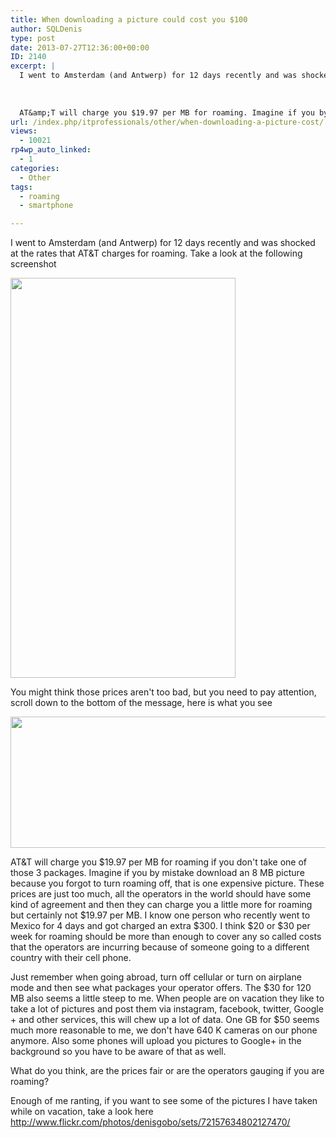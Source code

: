 ```yaml
---
title: When downloading a picture could cost you $100
author: SQLDenis
type: post
date: 2013-07-27T12:36:00+00:00
ID: 2140
excerpt: |
  I went to Amsterdam (and Antwerp) for 12 days recently and was shocked at the rates that AT&amp;T charges for roaming. Take a look at the following screenshot
  
  
  
  AT&amp;T will charge you $19.97 per MB for roaming. Imagine if you by mistake download&hellip;
url: /index.php/itprofessionals/other/when-downloading-a-picture-cost/
views:
  - 10021
rp4wp_auto_linked:
  - 1
categories:
  - Other
tags:
  - roaming
  - smartphone

---
```

I went to Amsterdam (and Antwerp) for 12 days recently and was shocked at the rates that AT&T charges for roaming. Take a look at the following screenshot

[<img alt="" src="https://lessthandot.z19.web.core.windows.net/wp-content/uploads/blogs/ITProfessionals/Denis/Screenshot_2013-07-27-08-12-44.png?mtime=1374927587" width="360" height="640" />][1]

You might think those prices aren't too bad, but you need to pay attention, scroll down to the bottom of the message, here is what you see
  

  
[<img alt="" src="https://lessthandot.z19.web.core.windows.net/wp-content/uploads/users/SQLDenis/TurnOfData.PNG?mtime=1374929678" width="565" height="210" />][2]
  
AT&T will charge you $19.97 per MB for roaming if you don't take one of those 3 packages. Imagine if you by mistake download an 8 MB picture because you forgot to turn roaming off, that is one expensive picture. These prices are just too much, all the operators in the world should have some kind of agreement and then they can charge you a little more for roaming but certainly not $19.97 per MB. I know one person who recently went to Mexico for 4 days and got charged an extra $300. I think $20 or $30 per week for roaming should be more than enough to cover any so called costs that the operators are incurring because of someone going to a different country with their cell phone.

Just remember when going abroad, turn off cellular or turn on airplane mode and then see what packages your operator offers. The $30 for 120 MB also seems a little steep to me. When people are on vacation they like to take a lot of pictures and post them via instagram, facebook, twitter, Google + and other services, this will chew up a lot of data. One GB for $50 seems much more reasonable to me, we don't have 640 K cameras on our phone anymore. Also some phones will upload you pictures to Google+ in the background so you have to be aware of that as well.

What do you think, are the prices fair or are the operators gauging if you are roaming?

Enough of me ranting, if you want to see some of the pictures I have taken while on vacation, take a look here http://www.flickr.com/photos/denisgobo/sets/72157634802127470/

 [1]: https://lessthandot.z19.web.core.windows.net/wp-content/uploads/blogs/ITProfessionals/Denis/Screenshot_2013-07-27-08-12-44.png?mtime=1374927587
 [2]: https://lessthandot.z19.web.core.windows.net/wp-content/uploads/users/SQLDenis/TurnOfData.PNG?mtime=1374929678